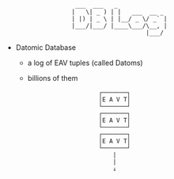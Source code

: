 
                        ___  ___   _              
                       |   \| _ ) | |   ___  __ _ 
                       | |) | _ \ | |__/ _ \/ _` |
                       |___/|___/ |____\___/\__, |
                                            |___/ 

* Datomic Database
   * a log of EAV tuples (called Datoms) 
   * billions of them

                             ┌───────┐
                             │E A V T│
                             └───────┘
                             ┌───────┐
                             │E A V T│
                             └───────┘
                             ┌───────┐
                             │E A V T│
                             └───────┘
                                 |
                                 |
                                 ↓
